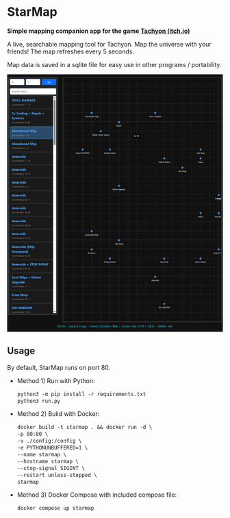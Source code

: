 # StarMap

**Simple mapping companion app for the game [Tachyon (itch.io)](https://spektor.itch.io/tachyon)**

A live, searchable mapping tool for Tachyon. 
Map the universe with your friends!
The map refreshes every 5 seconds. 

Map data is saved in a sqlite file for easy use in other programs / portability.

![WebUI](docu/map.png "StarMap Tool")

## Usage

By default, StarMap runs on port 80.

- Method 1) Run with Python:
    ```
    python3 -m pip install -r requirements.txt
    python3 run.py
    ```

- Method 2) Build with Docker:
    ```
    docker build -t starmap . && docker run -d \
    -p 80:80 \
    -v ./config:/config \
    -e PYTHONUNBUFFERED=1 \
    --name starmap \
    --hostname starmap \
    --stop-signal SIGINT \
    --restart unless-stopped \
    starmap
    ```

- Method 3) Docker Compose with included compose file:
    ```
    docker compose up starmap
    ```

